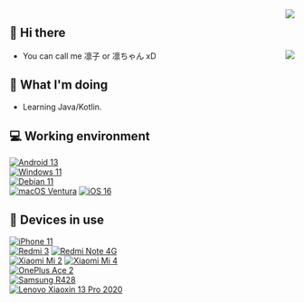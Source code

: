
<img align="right" src="https://komarev.com/ghpvc/?username=LynnrinChan" />

## 👋 Hi there

<a href="https://spotify-github-profile.vercel.app/api/view?uid=tgtfnoq6d6wccnfcxcjiwyzv7&redirect=true"><img align="right" src="https://spotify-github-profile.vercel.app/api/view?uid=tgtfnoq6d6wccnfcxcjiwyzv7&cover_image=true&theme=novatorem&bar_color=53b14f&bar_color_cover=false" /></a>

 - You can call me 凛子 or 凛ちゃん xD

## 🤔 What I'm doing
 - Learning Java/Kotlin.

## 💻 Working environment
[![Android 13](https://img.shields.io/badge/Android%2013-3ddc84?style=flat-square&logo=android&logoColor=ffffff)](https://www.android.com/android-13/)<br>
[![Windows 11](https://img.shields.io/badge/Windows%2011-00adef?style=flat-square&logo=windows11&logoColor=ffffff)](#)<br>
[![Debian 11](https://img.shields.io/badge/Debian%2021%2e04-C70036?style=flat-square&logo=debian&logoColor=ffffff)](https://releases.ubuntu.com/21.04/)<br>
[![macOS Ventura](https://img.shields.io/badge/macOS%20Ventura-4f4f4f?style=flat-square&logo=macos&logoColor=ffffff)](https://www.apple.com/macos/)
[![iOS 16](https://img.shields.io/badge/iOS%2016-4f4f4f?style=flat-square&logo=iOS&logoColor=ffffff)](https://www.apple.com/ios/ios-16/)<br>

## 📱 Devices in use

[![iPhone 11](https://img.shields.io/badge/iPhone%2011-a2aaad?style=flat-square&logo=apple&logoColor=ffffff)](https://support.apple.com/kb/SP804)<br>
[![Redmi 3](https://img.shields.io/badge/Redmi%203-fd4900?style=flat-square&logo=xiaomi&logoColor=ffffff)](https://www.mi.com/hongmi3)
[![Redmi Note 4G](https://img.shields.io/badge/Redmi%20Note%204G-fd4900?style=flat-square&logo=xiaomi&logoColor=ffffff)](https://www.mi.com/note4g)
<br>
[![Xiaomi Mi 2](https://img.shields.io/badge/Xiaomi%20Mi%202-fd4900?style=flat-square&logo=xiaomi&logoColor=ffffff)](https://www.gsmarena.com/xiaomi_mi_2-4928.phps)
[![Xiaomi Mi 4](https://img.shields.io/badge/Xiaomi%20Mi%204-fd4900?style=flat-square&logo=xiaomi&logoColor=ffffff)](https://www.mi.com/mi4/params)
<br>
[![OnePlus Ace 2](https://img.shields.io/badge/OnePlus%20Ace%202-F10514?style=flat-square&logo=oneplus&logoColor=ffffff)](https://www.oneplus.com/cn/ace-2/specs)<br>
[![Samsung R428](https://img.shields.io/badge/Samsang%20R428-1428a0?style=flat-square&logo=Samsung&logoColor=ffffff)](https://icecat.biz/p/samsung/np-r428-da04in/r-notebooks-np-r428-19566795.html)<br>
[![Lenovo Xiaoxin 13 Pro 2020](https://img.shields.io/badge/Lenovo%20Xiaoxin%2013%20Pro%202020-e60012?style=flat-square&logo=lenovo&logoColor=ffffff)](https://item.lenovo.com.cn/product/1007230.html)<br>
